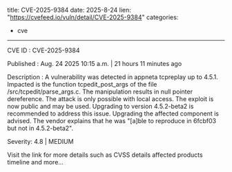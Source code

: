  
title: CVE-2025-9384
date: 2025-8-24
lien: "https://cvefeed.io/vuln/detail/CVE-2025-9384"
categories:
  - cve
---

CVE ID : CVE-2025-9384

Published :  Aug. 24
2025
10:15 a.m. | 21 hours
11 minutes ago

Description : A vulnerability was detected in appneta tcpreplay up to 4.5.1. Impacted is the function tcpedit_post_args of the file /src/tcpedit/parse_args.c. The manipulation results in null pointer dereference. The attack is only possible with local access. The exploit is now public and may be used. Upgrading to version 4.5.2-beta2 is recommended to address this issue. Upgrading the affected component is advised. The vendor explains
that he was "[a]ble to reproduce in 6fcbf03 but not in 4.5.2-beta2".

Severity: 4.8 | MEDIUM

Visit the link for more details
such as CVSS details
affected products
timeline
and more...
